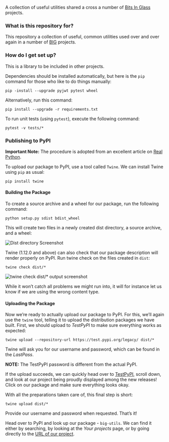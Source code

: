 A collection of useful utilities shared a cross a number of [Bits In Glass](https://www.bitsinglass.com) projects.

### What is this repository for? ###

This repository a collection of useful, common utilities used over and over again in a number of 
[BIG](https://www.bitsinglass.com) projects.

### How do I get set up? ###

This is a library to be included in other projects.

Dependencies should be installed automatically, but here is the `pip` command for those who like to do things manually:

    pip -install --upgrade pyjwt pytest wheel

Alternatively, run this command:

    pip install --upgrade -r requirements.txt

To run unit tests (using `pytest`), execute the following command:

    pytest -v tests/*

### Publishing to PyPI ###

**Important Note:** The procedure is adopted from an excellent article on [Real Python](https://realpython.com/pypi-publish-python-package/).

To upload our package to PyPI, use a tool called `Twine`. We can install Twine using `pip` as usual:

    pip install twine

#### Building the Package ####

To create a source archive and a wheel for our package, run the following command:

    python setup.py sdist bdist_wheel

This will create two files in a newly created dist directory, a source archive, and a wheel:

![Dist directory Screenshot](https://d.pr/i/hfcmTI+)

Twine (1.12.0 and above) can also check that our package description will render properly on PyPI. Run twine check on the files created in `dist`:

    twine check dist/*

![twine check dist/* output screenshot](https://d.pr/i/gU8RNp+)

While it won’t catch all problems we might run into, it will for instance let us know if we are using the wrong content type.

#### Uploading the Package ####

Now we’re ready to actually upload our package to PyPI. For this, we’ll again use the `twine` tool, telling it to upload the distribution packages we have built. First, we should upload to *TestPyPI* to make sure everything works as expected:

    twine upload --repository-url https://test.pypi.org/legacy/ dist/*

Twine will ask you for our username and password, which can be found in the *LastPass*.

**NOTE:** The TestPyPI password is different from the actual PyPI.

If the upload succeeds, we can quickly head over to [TestPyPI](https://test.pypi.org/), scroll down, and look at our project being proudly displayed among the new releases! Click on our package and make sure everything looks okay.

With all the preparations taken care of, this final step is short:

    twine upload dist/*

Provide our username and password when requested. That’s it!

Head over to PyPI and look up our package - `big-utils`. We can find it either by searching, by looking at the *Your projects* page, or by going directly to the [URL of our project](https://pypi.org/project/big-utils/).